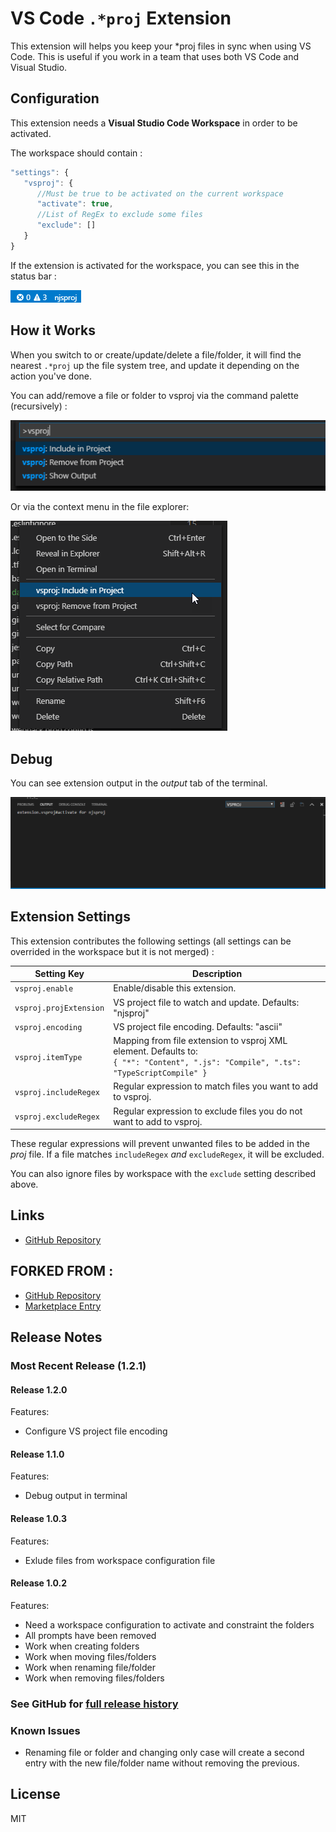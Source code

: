 # VS Code `.*proj` Extension

This extension will helps you keep your *proj files in sync when using VS Code.
This is useful if you work in a team that uses both VS Code and Visual Studio.

## Configuration

This extension needs a __Visual Studio Code Workspace__ in order to be activated.

The workspace should contain :

```javascript
"settings": {
   "vsproj": {
      //Must be true to be activated on the current workspace
      "activate": true,
      //List of RegEx to exclude some files
      "exclude": []
   }
}
```

If the extension is activated for the workspace, you can see this in the status bar :

![Status Bar](img/demo-status-bar.png "Status Bar")

## How it Works

When you switch to or create/update/delete a file/folder, it will find the nearest  `.*proj` up the file system tree, and update it depending on the action you've done.

You can add/remove a file or folder to vsproj via the command palette (recursively) :

![Command Palette](img/demo-command.png "Command Palette")

Or via the context menu in the file explorer:

![Context Menu](img/demo-context-menu.png "Context Menu")

## Debug

You can see extension output in the _output_ tab of the terminal.

![Output](img/demo-output.png "Output")

## Extension Settings

This extension contributes the following settings (all settings can be overrided in the workspace but it is not merged) :

| **Setting Key**         | **Description**
|-------------------------|-----------------
| `vsproj.enable`         | Enable/disable this extension.
| `vsproj.projExtension`  | VS project file to watch and update. Defaults: "njsproj"
| `vsproj.encoding`       | VS project file encoding. Defaults: "ascii"
| `vsproj.itemType`       | Mapping from file extension to vsproj XML element. Defaults to: <br/> `{ "*": "Content", ".js": "Compile", ".ts": "TypeScriptCompile" }`
| `vsproj.includeRegex`   | Regular expression to match files you want to add to vsproj.
| `vsproj.excludeRegex`   | Regular expression to exclude files you do not want to add to vsproj.


These regular expressions will prevent unwanted files to be added in the _proj_ file. If a file matches `includeRegex` *and* `excludeRegex`, it will be excluded.

You can also ignore files by workspace with the `exclude` setting described above.

## Links

* [GitHub Repository](https://github.com/jRichardeau/vscode-vsproj)

## FORKED FROM :

* [GitHub Repository](https://github.com/azz/vscode-csproj)
* [Marketplace Entry](https://marketplace.visualstudio.com/items?itemName=lucasazzola.vscode-csproj)


## Release Notes

### Most Recent Release (1.2.1)

#### Release 1.2.0

Features:

* Configure VS project file encoding

#### Release 1.1.0

Features:

* Debug output in terminal

#### Release 1.0.3

Features:

* Exlude files from workspace configuration file

#### Release 1.0.2

Features:

* Need a workspace configuration to activate and constraint the folders
* All prompts have been removed
* Work when creating folders
* Work when moving files/folders
* Work when renaming file/folder
* Work when removing files/folders

### See GitHub for [full release history](https://github.com/jRichardeau/vscode-vsproj/releases)

### Known Issues

* Renaming file or folder and changing only case will create a second entry with the new file/folder name without removing the previous.

## License

MIT
